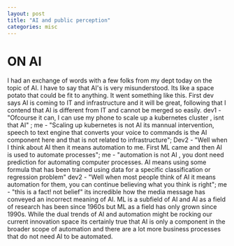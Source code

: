 ```yaml
---
layout: post
title: "AI and public perception"
categories: misc
---
```


# ON AI

I had an exchange of words with a few folks from my dept today on the topic of AI. I have to say that AI's is very misunderstood. Its like a space potato that could be fit to anything. It went something like this. First dev says AI is coming to IT and infrastructure and it will be great, following that I contend that AI is different from IT and cannot be merged so easily. dev1 - "Ofcourse it can, I can use my phone to scale up a kubernetes cluster , isnt that AI" ; me - "Scaling up kubernetes is not AI its mannual intervention, speech to text engine that converts your voice to commands is the AI component here and that is not related to infrastructure"; Dev2 - "Well when I think about AI then it means automation to me. First ML came and then AI is used to automate processes"; me - "automation is not AI , you dont need prediction for automating computer processes. AI means using some formula that has been trained using data for a specific classification or regression problem" dev2 - "Well when most people think of AI it means automation for them, you can continue believing what you think is right"; me - "this is a fact! not belief"
its incredible how the media message has conveyed an incorrect meaning of AI. ML is a subfield of AI and AI as a field of research has been since 1960s but ML as a field has only grown since 1990s. While the dual trends of AI and automation might be rocking our current innovation space its certainly true that AI is only a component in the broader scope of automation and there are a lot more business processes that do not need AI to be automated. 
